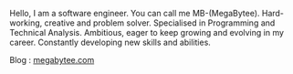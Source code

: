 Hello, I am a software engineer. You can call me MB-(MegaBytee).
Hard-working, creative and problem solver.
Specialised in Programming and Technical Analysis.
Ambitious, eager to keep growing and evolving in my career. Constantly developing new skills
and abilities.

Blog : [megabytee.com](https://megabytee.com)